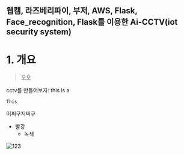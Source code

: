 웹캠, 라즈베리파이, 부저, AWS, Flask, Face_recognition, Flask를 이용한 Ai-CCTV(iot security system)
--------
# 1. 개요
> 오오

cctv를 만들어보자:
this is a

    This
 
  어쩌구저쩌구
* 빨강
  * 녹색
  
![123](https://user-images.githubusercontent.com/68410186/101429729-f8d2f180-3946-11eb-9123-bfa221512081.png)
